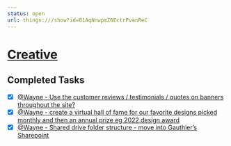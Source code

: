 ```yaml
---
status: open
url: things:///show?id=81AqNnwpmZ6EctrPvanReC
---
```


# [Creative](things:///show?id=81AqNnwpmZ6EctrPvanReC)

## Completed Tasks

- [x] [@Wayne - Use the customer reviews / testimonials / quotes on banners throughout the site?](things:///show?id=SfWTrWSDfwdyN5CUWwVHjw)
- [x] [@Wayne - create a virtual hall of fame for our favorite designs picked monthly and then an annual prize eg 2022 design award ](things:///show?id=FAEM46R7RTabEuX2R9uuLR)
- [x] [@Wayne - Shared drive folder structure - move into Gauthier’s Sharepoint ](things:///show?id=Uz2uFUWP9poq5u4Tzd2wTX)